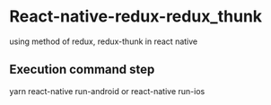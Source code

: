 # React-native-redux-redux_thunk
using method of redux, redux-thunk in react native
## Execution command step
  yarn
  react-native run-android or react-native run-ios
 
